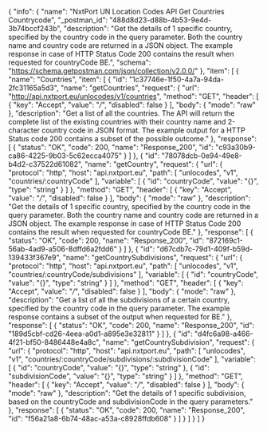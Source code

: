 {
  "info": {
    "name": "NxtPort UN Location Codes API Get Countries Countrycode",
    "_postman_id": "488d8d23-d88b-4b53-9e4d-3b74bccf243b",
    "description": "Get the details of 1 specific country, specified by the country code in the query parameter. Both the country name and country code are returned in a JSON object. The example response in case of HTTP Status Code 200 contains the result when requested for countryCode BE.",
    "schema": "https://schema.getpostman.com/json/collection/v2.0.0/"
  },
  "item": [
    {
      "name": "Countries",
      "item": [
        {
          "id": "1c37746e-1f50-4a7a-94da-2fc31165a5d3",
          "name": "getCountries",
          "request": {
            "url": "http://api.nxtport.eu/unlocodes/v1/countries",
            "method": "GET",
            "header": [
              {
                "key": "Accept",
                "value": "*/*",
                "disabled": false
              }
            ],
            "body": {
              "mode": "raw"
            },
            "description": "Get a list of all the countries. The API will return the complete list of the existing countries with their country name and 2-character country code in JSON format. The example output for a HTTP Status code 200 contains a subset of the possible outcome."
          },
          "response": [
            {
              "status": "OK",
              "code": 200,
              "name": "Response_200",
              "id": "c93a30b9-ca86-4225-9b03-5c62ecca4075"
            }
          ]
        },
        {
          "id": "78078dcb-0e94-49e8-b4d2-c37522d61082",
          "name": "getCountry",
          "request": {
            "url": {
              "protocol": "http",
              "host": "api.nxtport.eu",
              "path": [
                "unlocodes",
                "v1",
                "countries/:countryCode"
              ],
              "variable": [
                {
                  "id": "countryCode",
                  "value": "{}",
                  "type": "string"
                }
              ]
            },
            "method": "GET",
            "header": [
              {
                "key": "Accept",
                "value": "*/*",
                "disabled": false
              }
            ],
            "body": {
              "mode": "raw"
            },
            "description": "Get the details of 1 specific country, specified by the country code in the query parameter. Both the country name and country code are returned in a JSON object. The example response in case of HTTP Status Code 200 contains the result when requested for countryCode BE."
          },
          "response": [
            {
              "status": "OK",
              "code": 200,
              "name": "Response_200",
              "id": "872169c1-56ab-4ad9-a506-8dffd6a2fdd6"
            }
          ]
        },
        {
          "id": "d67cdb7c-79d1-409f-b59d-139433f367e9",
          "name": "getCountrySubdivisions",
          "request": {
            "url": {
              "protocol": "http",
              "host": "api.nxtport.eu",
              "path": [
                "unlocodes",
                "v1",
                "countries/:countryCode/subdivisions"
              ],
              "variable": [
                {
                  "id": "countryCode",
                  "value": "{}",
                  "type": "string"
                }
              ]
            },
            "method": "GET",
            "header": [
              {
                "key": "Accept",
                "value": "*/*",
                "disabled": false
              }
            ],
            "body": {
              "mode": "raw"
            },
            "description": "Get a list of all the subdivisions of a certain country, specified by the country code in the query parameter. The example response contains a subset of the output when requested for BE."
          },
          "response": [
            {
              "status": "OK",
              "code": 200,
              "name": "Response_200",
              "id": "189d5cbf-cd26-4eea-a0d1-a895e3e32811"
            }
          ]
        },
        {
          "id": "d4fc6a98-a466-4f21-bf50-8486448e4a8c",
          "name": "getCountrySubdivision",
          "request": {
            "url": {
              "protocol": "http",
              "host": "api.nxtport.eu",
              "path": [
                "unlocodes",
                "v1",
                "countries/:countryCode/subdivisions/:subdivisionCode"
              ],
              "variable": [
                {
                  "id": "countryCode",
                  "value": "{}",
                  "type": "string"
                },
                {
                  "id": "subdivisionCode",
                  "value": "{}",
                  "type": "string"
                }
              ]
            },
            "method": "GET",
            "header": [
              {
                "key": "Accept",
                "value": "*/*",
                "disabled": false
              }
            ],
            "body": {
              "mode": "raw"
            },
            "description": "Get the details of 1 specific subdivision, based on the countryCode and subdivisionCode in the query parameters."
          },
          "response": [
            {
              "status": "OK",
              "code": 200,
              "name": "Response_200",
              "id": "f56a21a8-6b74-48ac-a53a-c8928ffdb608"
            }
          ]
        }
      ]
    }
  ]
}